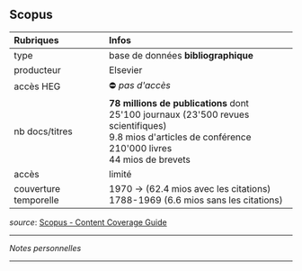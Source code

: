 ## Scopus

| Rubriques | Infos |
| :-------- | :---- |
| type | base de données **bibliographique** |
| producteur | Elsevier |
| accès HEG | ⛔️ *pas d'accès* |
| nb docs/titres | **78 millions de publications** dont <br/>25'100 journaux (23'500 revues scientifiques) <br/>9.8 mios d'articles de conférence <br/>210'000 livres <br/>44 mios de brevets |
| accès | limité |
| couverture temporelle | 1970 -> (62.4 mios avec les citations)<br/>1788-1969 (6.6 mios sans les citations) |

*source*: [Scopus - Content Coverage Guide](https://www.elsevier.com/__data/assets/pdf_file/0007/69451/Scopus_ContentCoverage_Guide_WEB.pdf)   

---

*Notes personnelles*

---
